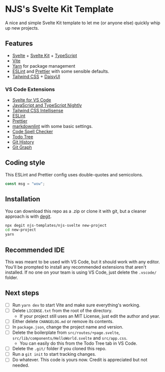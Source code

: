 # NJS's Svelte Kit Template

A nice and simple Svelte Kit template to let me (or anyone else)
quickly whip up new projects.

## Features

- [Svelte](https://svelte.dev/) + [Svelte Kit](https://kit.svelte.dev/) + [TypeScript](https://www.typescriptlang.org/)
- [Vite](https://vitejs.dev/)
- [Yarn](https://yarnpkg.com/) for package management
- [ESLint](https://eslint.org/) and [Prettier](https://prettier.io/)
    with some sensible defaults.
- [Tailwind CSS](https://tailwindcss.com/) + [DaisyUI](https://daisyui.com/)

### VS Code Extensions

- [Svelte for VS Code](https://marketplace.visualstudio.com/items?itemName=svelte.svelte-vscode)
- [JavaScript and TypeScript Nightly](https://marketplace.visualstudio.com/items?itemName=ms-vscode.vscode-typescript-next)
- [Tailwind CSS Intellisense](https://marketplace.visualstudio.com/items?itemName=bradlc.vscode-tailwindcss)
- [ESLint](https://marketplace.visualstudio.com/items?itemName=dbaeumer.vscode-eslint)
- [Prettier](https://marketplace.visualstudio.com/items?itemName=esbenp.prettier-vscode)
- [markdownlint](https://marketplace.visualstudio.com/items?itemName=DavidAnson.vscode-markdownlint)
with some basic settings.
- [Code Spell Checker](https://marketplace.visualstudio.com/items?itemName=streetsidesoftware.code-spell-checker)
- [Todo Tree](https://marketplace.visualstudio.com/items?itemName=Gruntfuggly.todo-tree)
- [Git History](https://marketplace.visualstudio.com/items?itemName=donjayamanne.githistory)
- [Git Graph](https://marketplace.visualstudio.com/items?itemName=mhutchie.git-graph)

## Coding style

This ESLint and Prettier config uses double-quotes and semicolons.

```ts
const msg = "wow";
```

## Installation

You can download this repo as a .zip or clone it with git,
but a cleaner approach is with [degit](https://github.com/Rich-Harris/degit).

```bash
npx degit njs-templates/njs-svelte new-project
cd new-project
yarn
```

## Recommended IDE

This was meant to be used with VS Code, but it should work with any editor.
You'll be prompted to install any recommended extensions that aren't installed.
If no one on your team is using VS Code, just delete the `.vscode/` folder.

## Next steps

- [ ] Run `yarn dev` to start Vite and make sure everything's working.
- [ ] Delete `LICENSE.txt` from the root of the directory.
    - If your project still uses an MIT License, just edit the author and year.
- [ ] Either delete `CHANGELOG.md` or remove its contents.
- [ ] In `package.json`, change the project name and version.
- [ ] Delete the boilerplate from `src/routes/+page.svelte`,
`src/lib/components/HelloWorld.svelte` and `src/app.css`.
    - You can easily do this from the Todo Tree tab in VS Code.
- [ ] Delete the `.git/` folder if you cloned this repo.
- [ ] Run a `git init` to start tracking changes.
- [ ] Do whatever. This code is yours now. Credit is appreciated but not needed.
